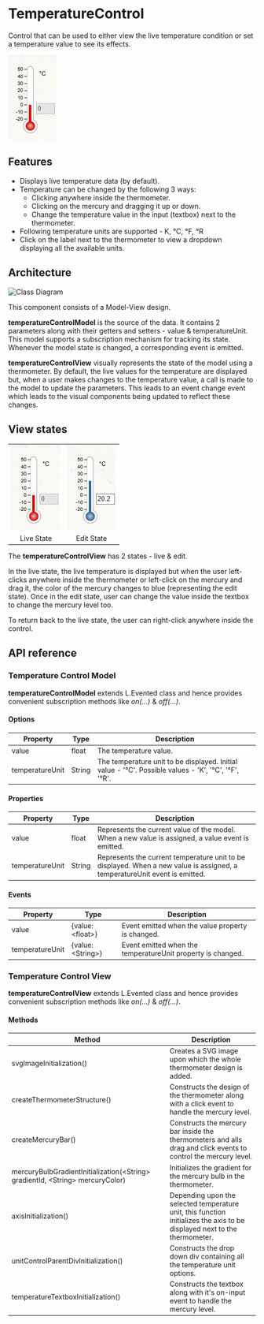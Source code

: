 # TemperatureControl

Control that can be used to either view the live temperature condition or set a temperature value to see its effects.

![Control structure design](images/temperatureControl.png) 

## Features

* Displays live temperature data (by default).
* Temperature can be changed by the following 3 ways:
    * Clicking anywhere inside the thermometer.
    * Clicking on the mercury and dragging it up or down.
    * Change the temperature value in the input (textbox) next to the thermometer.
* Following temperature units are supported - K, °C, °F, °R
* Click on the label next to the thermometer to view a dropdown displaying all the available units.

## Architecture

![Class Diagram](images/temperatureControl_classDiagram.png)

This component consists of a Model-View design.

**temperatureControlModel** is the source of the data. It contains 2 parameters along with their getters and setters - value & temperatureUnit. This model supports a subscription mechanism for  tracking its state. Whenever the model state is changed, a corresponding event is emitted.

**temperatureControlView** visually represents the state of the model using a thermometer. By default, the live values for the temperature are displayed but, when a user makes changes to the temperature value, a call is made to the model to update the parameters. This leads to an event change event which leads to the visual components being updated to reflect these changes.

## View states

<table class="temperatureViewStates">
<tr><td><img src="images/temperatureControl.png" alt="Live state"/></td>
    <td><img src="images/temperatureControl_edit.png" alt="Edit state"/></td></tr>
<tr align="center"><td>Live State</td><td>Edit State</td></tr>
</table>

The **temperatureControlView** has 2 states - live & edit.

In the live state, the live temperature is displayed but when the user left-clicks anywhere inside the thermometer or left-click on the mercury and drag it, the color of the mercury changes to blue (representing the edit state). Once in the edit state, user can change the value inside the textbox to change the mercury level too.

To return back to the live state, the user can right-click anywhere inside the control.

## API reference

### Temperature Control Model

**temperatureControlModel** extends L.Evented class and hence provides convenient subscription methods like *on(...)* & *off(...)*.

#### Options

| Property | Type | Description |
|---|---|---|
| value | float | The temperature value. |
| temperatureUnit | String | The temperature unit to be displayed. Initial value - '°C'. Possible values - 'K', '°C', '°F', '°R'. |

#### Properties

| Property | Type | Description |
|---|---|---|
| value | float | Represents the current value of the model. When a new value is assigned, a value event is emitted. |
| temperatureUnit | String | Represents the current temperature unit to be displayed. When a new value is assigned, a temperatureUnit event is emitted. |

#### Events

| Property | Type | Description |
|---|---|---|
| value | {value: &lt;float&gt;} | Event emitted when the value property is changed. |
| temperatureUnit | {value: &lt;String&gt;} | Event emitted when the temperatureUnit property is changed. |

### Temperature Control View

**temperatureControlView** extends L.Evented class and hence provides convenient subscription methods like *on(...)* & *off(...)*.

#### Methods

| Method | Description |
|---|---|
| svgImageInitialization() | Creates a SVG image upon which the whole thermometer design is added. |
| createThermometerStructure() | Constructs the design of the thermometer along with a click event to handle the mercury level. |
| createMercuryBar() | Constructs the mercury bar inside the thermometers and alls drag and click events to control the mercury level. |
| mercuryBulbGradientInitialization(&lt;String&gt; gradientId, &lt;String&gt; mercuryColor) | Initializes the gradient for the mercury bulb in the thermometer. |
| axisInitialization() | Depending upon the selected temperature unit, this function initializes the axis to be displayed next to the thermometer. |
| unitControlParentDivInitialization() | Constructs the drop down div containing all the temperature unit options. |
| temperatureTextboxInitialization() | Constructs the textbox along with it's on-input event to handle the mercury level. |



